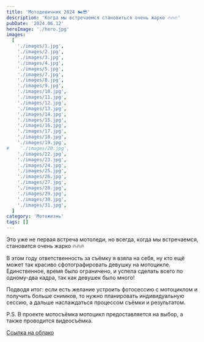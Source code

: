 ```yaml
---
title: 'Мотодевичник 2024 🏍️😎'
description: 'Когда мы встречаемся становиться очень жарко 🔥🔥🔥'
pubDate: '2024.06.12'
heroImage: './hero.jpg'
images:
  [
    './images/1.jpg',
    './images/2.jpg',
    './images/3.jpg',
    './images/4.jpg',
    './images/5.jpg',
    './images/7.jpg',
    './images/8.jpg',
    './images/9.jpg',
    './images/10.jpg',
    './images/11.jpg',
    './images/12.jpg',
    './images/13.jpg',
    './images/14.jpg',
    './images/15.jpg',
    './images/16.jpg',
    './images/17.jpg',
    './images/18.jpg',
    './images/19.jpg',
#    './images/20.jpg',
    './images/22.jpg',
    './images/23.jpg',
    './images/24.jpg',
    './images/25.jpg',
    './images/26.jpg',
    './images/27.jpg',
    './images/28.jpg',
    './images/29.jpg',
    './images/30.jpg',
    './images/31.jpg',
  ]
category: 'Мотожизнь'
tags: []
---
```


Это уже не первая встреча мотоледи, но всегда, когда мы встречаемся, становится очень жарко 🔥🔥🔥 

В этом году ответственность за съёмку я взяла на себя, ну кто ещё может так красиво сфотографировать девушку на мотоцикле. Единственное, время было ограничено, и успела сделать всего по одному-два кадра, так как девушек было много!

Подводя итог: если есть желание устроить фотосессию с мотоциклом и получить больше снимков, то нужно планировать индивидуальную сессию, а дальше наслаждаться процессом съёмки и результатом. 

P.S. В проекте мотосъёмка мотоцикл предоставляется на выбор, а также проводится видеосъёмка.

<a target="_blank" class="hover:text-accent" href="https://disk.yandex.ru/d/6HMcRM9xcCU4QQ">Ссылка на облако</a>
